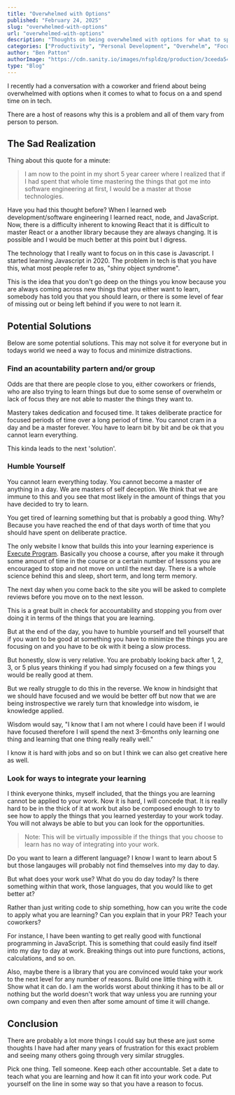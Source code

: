 ```yaml
---
title: "Overwhelmed with Options"
published: "February 24, 2025"
slug: "overwhelmed-with-options"
url: "overwhelmed-with-options"
description: "Thoughts on being overwhelmed with options for what to spend time on."
categories: ["Productivity", "Personal Development", "Overwhelm", "Focus"]
author: "Ben Patton"
authorImage: "https://cdn.sanity.io/images/nfspldzq/production/3ceeda54221c7c0614ecc51f955c7be39a1da34e-512x512.jpg"
type: "Blog"
---
```


I recently had a conversation with a coworker and friend about being overwhelmed with options when it comes to what to focus on a and spend time on in tech. 

There are a host of reasons why this is a problem and all of them vary from person to person. 

## The Sad Realization  

Thing about this quote for a minute: 

> I am now to the point in my short 5 year career where I realized that if I had spent that whole time mastering the things that got me into software engineering at first, I would be a master at those technologies. 

Have you had this thought before? When I learned web development/software engineering I learned react, node, and JavaScript. Now, there is a difficulty inherent to knowing React that it is difficult to master React or a another library because they are always changing. It is possible and I would be much better at this point but I digress. 

The technology that I really want to focus on in this case is Javascript. I started learning Javascript in 2020. The problem in tech is that you have this, what most people refer to as, "shiny object syndrome". 

This is the idea that you don't go deep on the things you know because you are always coming across new things that you either want to learn, somebody has told you that you should learn, or there is some level of fear of missing out or being left behind if you were to not learn it. 

## Potential Solutions

Below are some potential solutions. This may not solve it for everyone but in todays world we need a way to focus and minimize distractions. 

### Find an acountability partern and/or group

Odds are that there are people close to you, either coworkers or friends, who are also trying to learn things but due to some sense of overwhelm or lack of focus they are not able to master the things they want to. 

Mastery takes dedication and focused time. It takes deliberate practice for focused periods of time over a long period of time. You cannot cram in a day and be a master forever. You have to learn bit by bit and be ok that you cannot learn everything. 

This kinda leads to the next 'solution'.

### Humble Yourself

You cannot learn everything today. You cannot become a master of anything in a day. We are masters of self deception. We think that we are immune to this and you see that most likely in the amount of things that you have decided to try to learn. 

You get tired of learning something but that is probably a good thing. Why? Because you have reached the end of that days worth of time that you should have spent on deliberate practice. 

The only website I know that builds this into your learning experience is [Execute Program](https://executeprogram.com/). Basically you choose a course, after you make it through some amount of time in the course or a certain number of lessons you are encouraged to stop and not move on until the next day. There is a whole science behind this and sleep, short term, and long term memory. 

The next day when you come back to the site you will be asked to complete reviews before you move on to the next lesson. 

This is a great built in check for accountability and stopping you from over doing it in terms of the things that you are learning. 

But at the end of the day, you have to humble yourself and tell yourself that if you want to be good at something you have to minimize the things you are focusing on and you have to be ok with it being a slow process. 

But honestly, slow is very relative. You are probably looking back after 1, 2, 3, or 5 plus years thinking if you had simply focused on a few things you would be really good at them. 

But we really struggle to do this in the reverse. We know in hindsight that we should have focused and we would be better off but now that we are being instrospective we rarely turn that knowledge into wisdom, ie knowledge applied. 

Wisdom would say, "I know that I am not where I could have been if I would have focused therefore I will spend the next 3-6months only learning one thing and learning that one thing really really well." 

I know it is hard with jobs and so on but I think we can also get creative here as well. 

### Look for ways to integrate your learning

I think everyone thinks, myself included, that the things you are learning cannot be applied to your work. Now it is hard, I will concede that. It is really hard to be in the thick of it at work but also be composed enough to try to see how to apply the things that you learned yesterday to your work today. You will not always be able to but you can look for the opportunities. 

> Note: This will be virtually impossible if the things that you choose to learn has no way of integrating into your work. 

Do you want to learn a different language? I know I want to learn about 5 but those langauges will probably not find themselves into my day to day. 

But what does your work use? What do you do day today? Is there something within that work, those languages, that you would like to get better at? 

Rather than just writing code to ship something, how can you write the code to apply what you are learning? Can you explain that in your PR? Teach your coworkers? 

For instance, I have been wanting to get really good with functional programming in JavaScript. This is something that could easily find itself into my day to day at work. Breaking things out into pure functions, actions, calculations, and so on. 

Also, maybe there is a library that you are convinced would take your work to the next level for any number of reasons. Build one little thing with it. Show what it can do. I am the worlds worst about thinking it has to be all or nothing but the world doesn't work that way unless you are running your own company and even then after some amount of time it will change. 

## Conclusion

There are probably a lot more things I could say but these are just some thoughts I have had after many years of frustration for this exact problem and seeing many others going through very similar struggles. 

Pick one thing. Tell someone. Keep each other accountable. Set a date to teach what you are learning and how it can fit into your work code. Put yourself on the line in some way so that you have a reason to focus. 
